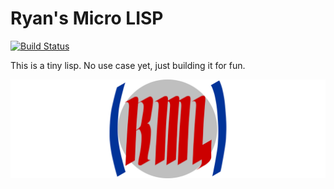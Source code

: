 # Ryan's Micro LISP
[![Build Status](https://travis-ci.org/RyanFleck/RML.svg?branch=master)](https://travis-ci.org/RyanFleck/RML)

This is a tiny lisp. No use case yet, just building it for fun.

![RML](/docs/assets/rml.svg)
